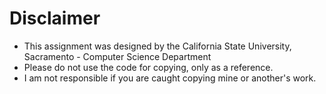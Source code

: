 # Disclaimer
- This assignment was designed by the California State University, Sacramento - Computer Science Department
- Please do not use the code for copying, only as a reference.
- I am not responsible if you are caught copying mine or another's work.
